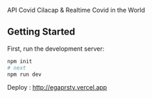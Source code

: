 API Covid Cilacap & Realtime Covid in the World

## Getting Started

First, run the development server:

```bash
npm init
# next
npm run dev
```

Deploy : http://egaprsty.vercel.app
